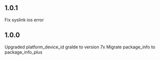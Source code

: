 ## 1.0.1
Fix syslink ios error

## 1.0.0
Upgraded platform_device_id gralde to version 7x
Migrate package_info to package_info_plus